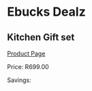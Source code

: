 
# Ebucks Dealz
## Kitchen Gift set
[Product Page](https://www.ebucks.com/web/shop/productSelected.do?prodId=1058698811&catId=1158501102)

Price: R699.00

Savings: 


	
